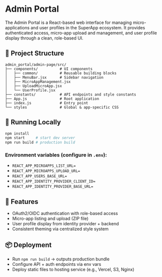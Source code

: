 # Admin Portal

The Admin Portal is a React-based web interface for managing micro-applications and user profiles in the SuperApp ecosystem. It provides authenticated access, micro-app upload and management, and user profile display through a clean, role-based UI.

## 📁 Project Structure

```
admin_portal/admin-page/src/
├── components/          # UI components
│   ├── common/          # Reusable building blocks
│   ├── MenuBar.jsx      # Sidebar navigation
│   ├── MicroAppManagement.jsx
│   ├── UploadMicroApp.jsx
│   └── UserProfile.jsx
├── constants/           # API endpoints and style constants
├── App.js               # Root application
├── index.js             # Entry point
└── styles               # Global & app-specific CSS
```

## 🚀 Running Locally

```bash
npm install
npm start     # start dev server
npm run build # production build
```

### Environment variables (configure in `.env`):

- `REACT_APP_MICROAPPS_LIST_URL=`
- `REACT_APP_MICROAPPS_UPLOAD_URL=`
- `REACT_APP_USERS_BASE_URL=`
- `REACT_APP_IDENTITY_PROVIDER_CLIENT_ID=`
- `REACT_APP_IDENTITY_PROVIDER_BASE_URL=`

## 🔐 Features

- OAuth2/OIDC authentication with role-based access
- Micro-app listing and upload (ZIP file)
- User profile display from identity provider + backend
- Consistent theming via centralized style system

## 📦 Deployment

- Run `npm run build` → outputs production bundle
- Configure API + auth endpoints via env vars
- Deploy static files to hosting service (e.g., Vercel, S3, Nginx)
